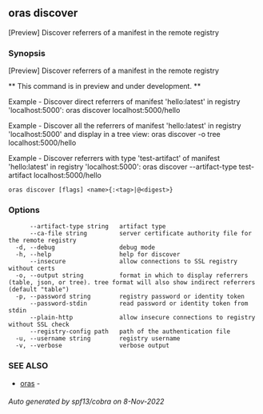 ## oras discover

[Preview] Discover referrers of a manifest in the remote registry

### Synopsis

[Preview] Discover referrers of a manifest in the remote registry

** This command is in preview and under development. **

Example - Discover direct referrers of manifest 'hello:latest' in registry 'localhost:5000':
  oras discover localhost:5000/hello

Example - Discover all the referrers of manifest 'hello:latest' in registry 'localhost:5000' and display in a tree view:
  oras discover -o tree localhost:5000/hello

Example - Discover referrers with type 'test-artifact' of manifest 'hello:latest' in registry 'localhost:5000':
  oras discover --artifact-type test-artifact localhost:5000/hello


```
oras discover [flags] <name>{:<tag>|@<digest>}
```

### Options

```
      --artifact-type string   artifact type
      --ca-file string         server certificate authority file for the remote registry
  -d, --debug                  debug mode
  -h, --help                   help for discover
      --insecure               allow connections to SSL registry without certs
  -o, --output string          format in which to display referrers (table, json, or tree). tree format will also show indirect referrers (default "table")
  -p, --password string        registry password or identity token
      --password-stdin         read password or identity token from stdin
      --plain-http             allow insecure connections to registry without SSL check
      --registry-config path   path of the authentication file
  -u, --username string        registry username
  -v, --verbose                verbose output
```

### SEE ALSO

* [oras](oras.md)	 - 

###### Auto generated by spf13/cobra on 8-Nov-2022
